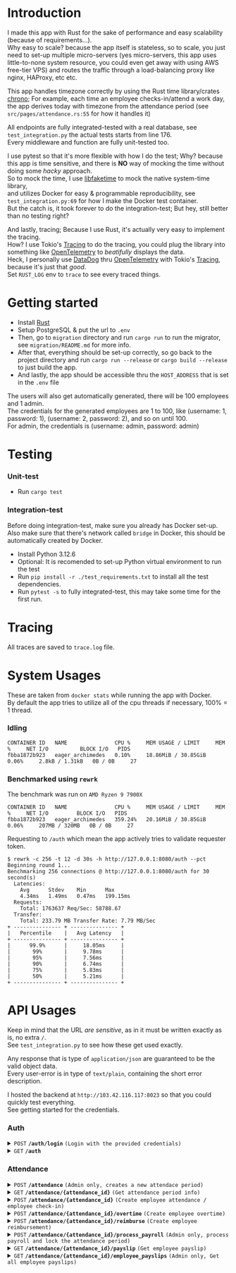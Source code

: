# Introduction

I made this app with Rust for the sake of performance and easy scalability (because of requirements...).\
Why easy to scale? because the app itself is stateless, so to scale, you just need to set-up multiple micro-servers (yes micro-servers, this app uses little-to-none system resource, you could even get away with using AWS free-tier VPS) and routes the traffic through a load-balancing proxy like nginx, HAProxy, etc etc.

This app handles timezone correctly by using the Rust time library/crates [chrono](https://crates.io/crates/chrono); For example, each time an employee checks-in/attend a work day, the app derives today with timezone from the attendance period (see `src/pages/attendance.rs:55` for how it handles it)

All endpoints are fully integrated-tested with a real database, see `test_integration.py` the actual tests starts from line 176.\
Every middleware and function are fully unit-tested too.

I use pytest so that it's more flexible with how I do the test; Why? because this app is time sensitive, and there is **NO** way of mocking the time without doing some _hacky_ approach.\
So to mock the time, I use [libfaketime](https://github.com/wolfcw/libfaketime) to mock the native system-time library,\
and utilizes Docker for easy & programmable reproducibility, see `test_integration.py:69` for how I make the Docker test container.\
But the catch is, it took forever to do the integration-test; But hey, still better than no testing right?

And lastly, tracing; Because I use Rust, it's actually very easy to implement the tracing.\
How? I use Tokio's [Tracing](https://crates.io/crates/tracing) to do the tracing, you could plug the library into something like [OpenTelemetry](https://opentelemetry.io/) to _beatifully_ displays the data.\
Heck, I personally use [DataDog](https://www.datadoghq.com/) thru [OpenTelemetry](https://opentelemetry.io/) with Tokio's [Tracing](https://crates.io/crates/tracing), because it's just that _good_.\
Set `RUST_LOG` env to `trace` to see every traced things.

# Getting started

- Install [Rust](https://rustup.rs/)
- Setup PostgreSQL & put the url to `.env`
- Then, go to `migration` directory and run `cargo run` to run the migrator, see `migration/README.md` for more info.
- After that, everything should be set-up correctly, so go back to the project directory and run `cargo run --release` or `cargo build --release` to just build the app.
- And lastly, the app should be accessible thru the `HOST_ADDRESS` that is set in the `.env` file

The users will also get automatically generated, there will be 100 employees and 1 admin.\
The credentials for the generated employees are 1 to 100, like (username: 1, password: 1), (username: 2, password: 2), and so on until 100.\
For admin, the credentials is (username: admin, password: admin)

# Testing

### Unit-test

- Run `cargo test`

### Integration-test

Before doing integration-test, make sure you already has Docker set-up.\
Also make sure that there's network called `bridge` in Docker, this should be automatically created by Docker.

- Install Python 3.12.6
- Optional: It is recomended to set-up Python virtual environment to run the test
- Run `pip install -r ./test_requirements.txt` to install all the test dependencies.
- Run `pytest -s` to fully integrated-test, this may take some time for the first run.

# Tracing

All traces are saved to `trace.log` file.

# System Usages

These are taken from `docker stats` while running the app with Docker.\
By default the app tries to utilize all of the cpu threads if necessary, 100% = 1 thread.

### Idling

```log
CONTAINER ID   NAME               CPU %     MEM USAGE / LIMIT     MEM %     NET I/O          BLOCK I/O   PIDS
fbba1872b923   eager_archimedes   0.10%     18.86MiB / 30.85GiB   0.06%     2.8kB / 1.31kB   0B / 0B     27
```

### Benchmarked using `rewrk`

The benchmark was run on `AMD Ryzen 9 7900X`

```log
CONTAINER ID   NAME               CPU %     MEM USAGE / LIMIT     MEM %     NET I/O         BLOCK I/O   PIDS
fbba1872b923   eager_archimedes   359.24%   20.16MiB / 30.85GiB   0.06%     207MB / 320MB   0B / 0B     27
```

Requesting to `/auth` which mean the app actively tries to validate requester token.

```log
$ rewrk -c 256 -t 12 -d 30s -h http://127.0.0.1:8080/auth --pct
Beginning round 1...
Benchmarking 256 connections @ http://127.0.0.1:8080/auth for 30 second(s)
  Latencies:
    Avg      Stdev    Min      Max
    4.34ms   1.49ms   0.47ms   199.15ms
  Requests:
    Total: 1763637 Req/Sec: 58788.67
  Transfer:
    Total: 233.79 MB Transfer Rate: 7.79 MB/Sec
+ --------------- + --------------- +
|   Percentile    |   Avg Latency   |
+ --------------- + --------------- +
|      99.9%      |     18.05ms     |
|       99%       |     9.78ms      |
|       95%       |     7.56ms      |
|       90%       |     6.74ms      |
|       75%       |     5.83ms      |
|       50%       |     5.21ms      |
+ --------------- + --------------- +
```

# API Usages

Keep in mind that the URL _are sensitive_, as in it must be written exactly as is, no extra `/`.\
See `test_integration.py` to see how these get used exactly.

Any response that is type of `application/json` are guaranteed to be the valid object data.\
Every user-error is in type of `text/plain`, containing the short error description.

I hosted the backend at `http://103.42.116.117:8023` so that you could quickly test everything.\
See getting started for the credentials.

### Auth

<details>
 <summary><code>POST</code> <code><b>/auth/login</b></code> <code>(Login with the provided credentials)</code></summary>

##### JSON Payload

> ```json
> {
>   "username": <Username>,
>   "password": <Plain Password> // For the sake of simplicity, the password is hashed on the server; In a perfect world, the frontend would do it
> }
> ```

##### Responses

> | http code | content-type               | response              |
> | --------- | -------------------------- | --------------------- |
> | `200`     | `text/plain;charset=UTF-8` | `jwt.access.token`    |
> | `403`     | `text/plain;charset=UTF-8` | `invalid credentials` |

</details>

<details>
 <summary><code>GET</code> <code><b>/auth</b></code></summary>

##### Headers

> ```json
> {
>   "Authorization": "JWT {jwt.access.token}",
> }
> ```

##### Responses

> | http code | content-type               | response                                                                                                                                                        | reason                                       |
> | --------- | -------------------------- | --------------------------------------------------------------------------------------------------------------------------------------------------------------- | -------------------------------------------- |
> | `200`     | `application/json`         | `{'id': <UUID>, 'created_at': <Datetime>, 'updated_at': <Datetime>, 'username': <Username>, 'password': <Hashed Password>, 'salary': <Salary>, 'role': <Role>}` | None                                         |
> | `401`     | `text/plain;charset=UTF-8` | `unauthorized`                                                                                                                                                  | Invalid/No provided `Authorization` header   |
> | `403`     | `text/plain;charset=UTF-8` | `authority error`                                                                                                                                               | Provided `Authorization` header were invalid |

</details>

### Attendance

<details>
 <summary><code>POST</code> <code><b>/attendance</b></code> <code>(Admin only, creates a new attendace period)</code></summary>

##### Headers

> ```json
> {
>   "Authorization": "JWT {admin jwt.access.token}",
> }
> ```

##### JSON Payload

> ```json
> {
>   "start_at": <Datetime>,
>   "end_at": <Datetime>
> }
> ```

##### Responses

> | http code | content-type               | response                                                                                                                                                                               | reason                                       |
> | --------- | -------------------------- | -------------------------------------------------------------------------------------------------------------------------------------------------------------------------------------- | -------------------------------------------- |
> | `200`     | `application/json`         | `{'id': <UUID>, 'created_at': <Datetime>, 'updated_at': <Datetime>, 'created_by': <UUID>, 'updated_by': <UUID>, 'start_at': <Datetime>, 'end_at': <Datetime>, 'processed': <Boolean>}` | None                                         |
> | `400`     | `text/plain;charset=UTF-8` | `end_at is lower than start_at`                                                                                                                                                        | End at is lower than start at                |
> | `401`     | `text/plain;charset=UTF-8` | `unauthorized`                                                                                                                                                                         | Invalid/No provided `Authorization` header   |
> | `403`     | `text/plain;charset=UTF-8` | `authority error`                                                                                                                                                                      | Provided `Authorization` header were invalid |
> | `403`     | `text/plain;charset=UTF-8` | `forbidden`                                                                                                                                                                            | You are not allowed to access this endpoint  |

</details>

<details>
 <summary><code>GET</code> <code><b>/attendance/{attendance_id}</b></code> <code>(Get attendance period info)</code></summary>

##### Headers

> ```json
> {
>   "Authorization": "JWT {employee jwt.access.token}",
> }
> ```

##### Responses

> | http code | content-type               | response                                                                                                                                                                               | reason                                       |
> | --------- | -------------------------- | -------------------------------------------------------------------------------------------------------------------------------------------------------------------------------------- | -------------------------------------------- |
> | `200`     | `application/json`         | `{'id': <UUID>, 'created_at': <Datetime>, 'updated_at': <Datetime>, 'created_by': <UUID>, 'updated_by': <UUID>, 'start_at': <Datetime>, 'end_at': <Datetime>, 'processed': <Boolean>}` | None                                         |
> | `401`     | `text/plain;charset=UTF-8` | `unauthorized`                                                                                                                                                                         | Invalid/No provided `Authorization` header   |
> | `403`     | `text/plain;charset=UTF-8` | `authority error`                                                                                                                                                                      | Provided `Authorization` header were invalid |

</details>

<details>
 <summary><code>POST</code> <code><b>/attendance/{attendance_id}</b></code> <code>(Create employee attendance / employee check-in)</code></summary>

##### Headers

> ```json
> {
>   "Authorization": "JWT {employee jwt.access.token}",
> }
> ```

##### Responses

> | http code | content-type               | response                                                                                                                                         | reason                                                                                    |
> | --------- | -------------------------- | ------------------------------------------------------------------------------------------------------------------------------------------------ | ----------------------------------------------------------------------------------------- |
> | `201`     | `application/json`         | `{'id': <UUID>, 'created_at': <Datetime>, 'updated_at': <Datetime>, 'created_by': <UUID>, 'updated_by': <UUID>, 'attendance_period_id': <UUID>}` | Successfully attends/check-in for today                                                   |
> | `200`     | `application/json`         | `{'id': <UUID>, 'created_at': <Datetime>, 'updated_at': <Datetime>, 'created_by': <UUID>, 'updated_by': <UUID>, 'attendance_period_id': <UUID>}` | Employee already attends/check-in for today, returns the attendance object and do nothing |
> | `400`     | `text/plain;charset=UTF-8` | `cannot attend on weekend`                                                                                                                       | Today's weekend, employee cannot attend/check-in                                          |
> | `400`     | `text/plain;charset=UTF-8` | `attendance is already processed`                                                                                                                | Attendance period is already processed                                                    |
> | `401`     | `text/plain;charset=UTF-8` | `unauthorized`                                                                                                                                   | Invalid/No provided `Authorization` header                                                |
> | `403`     | `text/plain;charset=UTF-8` | `authority error`                                                                                                                                | Provided `Authorization` header were invalid                                              |

</details>

<details>
 <summary><code>POST</code> <code><b>/attendance/{attendance_id}/overtime</b></code> <code>(Create employee overtime)</code></summary>

##### Headers

> ```json
> {
>   "Authorization": "JWT {employee jwt.access.token}",
> }
> ```

##### JSON Payload

> ```json
> {
>   "extra_hours": <Number>
> }
> ```

##### Responses

> | http code | content-type               | response                                                                                                                                                                  | reason                                               |
> | --------- | -------------------------- | ------------------------------------------------------------------------------------------------------------------------------------------------------------------------- | ---------------------------------------------------- |
> | `201`     | `application/json`         | `{'id': <UUID>, 'created_at': <Datetime>, 'updated_at': <Datetime>, 'created_by': <UUID>, 'updated_by': <UUID>, 'extra_hours': <Number>, 'attendance_period_id': <UUID>}` | Successfully requested for extra hours               |
> | `200`     | `application/json`         | `{'id': <UUID>, 'created_at': <Datetime>, 'updated_at': <Datetime>, 'created_by': <UUID>, 'updated_by': <UUID>, 'extra_hours': <Number>, 'attendance_period_id': <UUID>}` | Successfully updates employee extra hours            |
> | `400`     | `text/plain;charset=UTF-8` | `you have not checked-in today`                                                                                                                                           | Employee have not attend/check-in today              |
> | `400`     | `text/plain;charset=UTF-8` | `your work hours are not done yet`                                                                                                                                        | Employee is still in work hours (9-5)                |
> | `400`     | `text/plain;charset=UTF-8` | `you cannot take overtime for more than 3 hours a day`                                                                                                                    | Employee requested extra hours for more than 3 hours |
> | `400`     | `text/plain;charset=UTF-8` | `attendance is already processed`                                                                                                                                         | Attendance period is already processed               |
> | `401`     | `text/plain;charset=UTF-8` | `unauthorized`                                                                                                                                                            | Invalid/No provided `Authorization` header           |
> | `403`     | `text/plain;charset=UTF-8` | `authority error`                                                                                                                                                         | Provided `Authorization` header were invalid         |

</details>

<details>
 <summary><code>POST</code> <code><b>/attendance/{attendance_id}/reimburse</b></code> <code>(Create employee reimbursement)</code></summary>

##### Headers

> ```json
> {
>   "Authorization": "JWT {employee jwt.access.token}",
> }
> ```

##### JSON Payload

> ```json
> {
>   "description": <String, reimburse description>
>   "amount": <Number, desired amount>
> }
> ```

##### Responses

> | http code | content-type               | response                                                                                                                                                                                              | reason                                       |
> | --------- | -------------------------- | ----------------------------------------------------------------------------------------------------------------------------------------------------------------------------------------------------- | -------------------------------------------- |
> | `200`     | `application/json`         | `{'id': <UUID>, 'created_at': <Datetime>, 'updated_at': <Datetime>, 'created_by': <Datetime>, 'updated_by': <Datetime>, 'amount': <Number>, 'description': <String>, 'attendance_period_id': <UUID>}` | None                                         |
> | `400`     | `text/plain;charset=UTF-8` | `attendance is already processed`                                                                                                                                                                     | Attendance period is already processed       |
> | `401`     | `text/plain;charset=UTF-8` | `unauthorized`                                                                                                                                                                                        | Invalid/No provided `Authorization` header   |
> | `403`     | `text/plain;charset=UTF-8` | `authority error`                                                                                                                                                                                     | Provided `Authorization` header were invalid |

</details>

<details>
 <summary><code>POST</code> <code><b>/attendance/{attendance_id}/process_payroll</b></code> <code>(Admin only, process payroll and lock the attendance period)</code></summary>

##### Headers

> ```json
> {
>   "Authorization": "JWT {admin jwt.access.token}",
> }
> ```

##### Responses

> | http code | content-type               | response                                                                                                                                                                                     | reason                                       |
> | --------- | -------------------------- | -------------------------------------------------------------------------------------------------------------------------------------------------------------------------------------------- | -------------------------------------------- |
> | `200`     | `application/json`         | `{'id': <UUID>, 'created_at': <Datetime>, 'updated_at': <Datetime>, 'created_by': <UUID>, 'updated_by': <UUID>, 'start_at': <Datetime>, 'end_at': <Datetime>, 'processed': <Boolean(True)>}` | None                                         |
> | `400`     | `text/plain;charset=UTF-8` | `attendance is already processed`                                                                                                                                                            | Attendance period is already processed       |
> | `401`     | `text/plain;charset=UTF-8` | `unauthorized`                                                                                                                                                                               | Invalid/No provided `Authorization` header   |
> | `403`     | `text/plain;charset=UTF-8` | `authority error`                                                                                                                                                                            | Provided `Authorization` header were invalid |
> | `403`     | `text/plain;charset=UTF-8` | `forbidden`                                                                                                                                                                                  | You are not allowed to access this endpoint  |

</details>

<details>
 <summary><code>GET</code> <code><b>/attendance/{attendance_id}/payslip</b></code> <code>(Get employee payslip)</code></summary>

##### Headers

> ```json
> {
>   "Authorization": "JWT {employee jwt.access.token}",
> }
> ```

##### Responses

> | http code | content-type               | response                                                                                                                                                                                                                                                                                                                                                                                                                                                                                                                         | reason                                       |
> | --------- | -------------------------- | -------------------------------------------------------------------------------------------------------------------------------------------------------------------------------------------------------------------------------------------------------------------------------------------------------------------------------------------------------------------------------------------------------------------------------------------------------------------------------------------------------------------------------- | -------------------------------------------- |
> | `200`     | `application/json`         | `{'employee': {'id': <UUID>, 'username': <String>, 'base_salary': <Number>}, 'period': {'start_at': <Datetime>, 'end_at': <Datetime>}, 'attendance': {'total_days': <Number>, 'prorated_amount': <Number>}, 'overtimes': [{'date': <Datetime>, 'hours': <Number>, 'amount': <Number>}, ...], 'reimbursements': [{'description': <String>, 'amount': <Number>}, ...], 'summary': {'base_salary': <Number>, 'prorated_amount': <Number>, 'overtime_total': <Number>, 'reimbursement_total': <Number>, 'take_home_pay': <Number>}}` | None                                         |
> | `400`     | `text/plain;charset=UTF-8` | `attendance is not processed`                                                                                                                                                                                                                                                                                                                                                                                                                                                                                                    | Attendance period has not been processed     |
> | `401`     | `text/plain;charset=UTF-8` | `unauthorized`                                                                                                                                                                                                                                                                                                                                                                                                                                                                                                                   | Invalid/No provided `Authorization` header   |
> | `403`     | `text/plain;charset=UTF-8` | `authority error`                                                                                                                                                                                                                                                                                                                                                                                                                                                                                                                | Provided `Authorization` header were invalid |

</details>

<details>
 <summary><code>GET</code> <code><b>/attendance/{attendance_id}/employee_payslips</b></code> <code>(Admin only, Get all employee payslips)</code></summary>

##### Headers

> ```json
> {
>   "Authorization": "JWT {admin jwt.access.token}",
> }
> ```

##### Responses

> | http code | content-type               | response                                                                                                                                                                                                                                                                                                                                                                                                                                                                                                                                                                           | reason                                       |
> | --------- | -------------------------- | ---------------------------------------------------------------------------------------------------------------------------------------------------------------------------------------------------------------------------------------------------------------------------------------------------------------------------------------------------------------------------------------------------------------------------------------------------------------------------------------------------------------------------------------------------------------------------------- | -------------------------------------------- |
> | `200`     | `application/json`         | `{'total_take_home': <Number>, 'payslips': [{'employee': {'id': <UUID>, 'username': <String>, 'base_salary': <Number>}, 'period': {'start_at': <Datetime>, 'end_at': <Datetime>}, 'attendance': {'total_days': <Number>, 'prorated_amount': <Number>}, 'overtimes': [{'date': <Datetime>, 'hours': <Number>, 'amount': <Number>}, ...], 'reimbursements': [{'description': <String>, 'amount': <Number>}, ...], 'summary': {'base_salary': <Number>, 'prorated_amount': <Number>, 'overtime_total': <Number>, 'reimbursement_total': <Number>, 'take_home_pay': <Number>}}, ...]}` | None                                         |
> | `400`     | `text/plain;charset=UTF-8` | `attendance is not processed`                                                                                                                                                                                                                                                                                                                                                                                                                                                                                                                                                      | Attendance period has not been processed     |
> | `401`     | `text/plain;charset=UTF-8` | `unauthorized`                                                                                                                                                                                                                                                                                                                                                                                                                                                                                                                                                                     | Invalid/No provided `Authorization` header   |
> | `403`     | `text/plain;charset=UTF-8` | `authority error`                                                                                                                                                                                                                                                                                                                                                                                                                                                                                                                                                                  | Provided `Authorization` header were invalid |
> | `403`     | `text/plain;charset=UTF-8` | `forbidden`                                                                                                                                                                                                                                                                                                                                                                                                                                                                                                                                                                        | You are not allowed to access this endpoint  |

</details>
